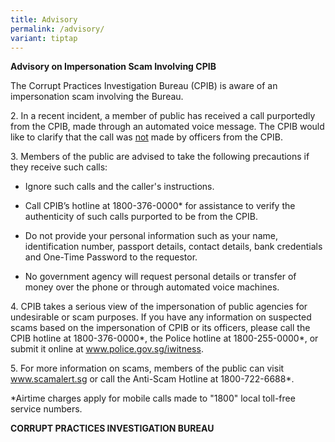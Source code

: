 ```yaml
---
title: Advisory
permalink: /advisory/
variant: tiptap
---
```

<p><strong>Advisory on Impersonation Scam Involving CPIB</strong>
</p>
<p>The Corrupt Practices Investigation Bureau (CPIB) is aware of an impersonation
scam involving the Bureau.</p>
<p>2. In a recent incident, a member of public has received a call purportedly
from the CPIB, made through an automated voice message. The CPIB would
like to clarify that the call was <u>not</u> made by officers from the CPIB.</p>
<p>3. Members of the public are advised to take the following precautions
if they receive such calls:</p>
<ul data-tight="true" class="tight">
<li>
<p>Ignore such calls and the caller's instructions.</p>
</li>
<li>
<p>Call CPIB’s hotline at 1800-376-0000* for assistance to verify the authenticity
of such calls purported to be from the CPIB.</p>
</li>
<li>
<p>Do not provide your personal information such as your name, identification
number, passport details, contact details, bank credentials and One-Time
Password to the requestor.</p>
</li>
<li>
<p>No government agency will request personal details or transfer of money
over the phone or through automated voice machines.</p>
<p></p>
</li>
</ul>
<p>4. CPIB takes a serious view of the impersonation of public agencies for
undesirable or scam purposes. If you have any information on suspected
scams based on the impersonation of CPIB or its officers, please call the
CPIB hotline at 1800-376-0000*, the Police hotline at 1800-255-0000*, or
submit it online at <a href="https://www.police.gov.sg/iwitness" rel="noopener noreferrer nofollow" target="_blank"><u>www.police.gov.sg/iwitness</u></a>.</p>
<p>5. For more information on scams, members of the public can visit <a href="https://www.police.gov.sg/iwitness" rel="noopener noreferrer nofollow" target="_blank"><u>www.scamalert.sg</u></a> or
call the Anti-Scam Hotline at 1800-722-6688*.</p>
<p>*Airtime charges apply for mobile calls made to "1800" local toll-free
service numbers.</p>
<p><strong>CORRUPT PRACTICES INVESTIGATION BUREAU</strong>
</p>
<p></p>
